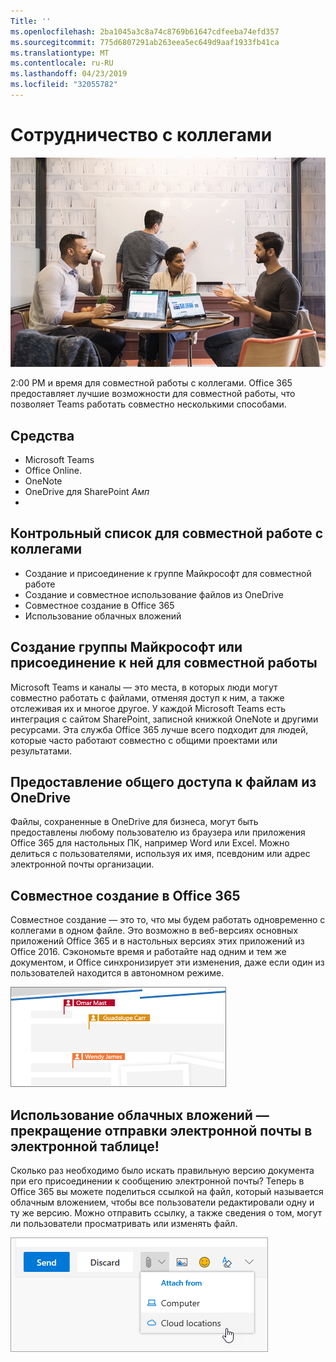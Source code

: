 ```yaml
---
Title: ''
ms.openlocfilehash: 2ba1045a3c8a74c8769b61647cdfeeba74efd357
ms.sourcegitcommit: 775d6807291ab263eea5ec649d9aaf1933fb41ca
ms.translationtype: MT
ms.contentlocale: ru-RU
ms.lasthandoff: 04/23/2019
ms.locfileid: "32055782"
---
```

# <a name="collaborating-with-colleagues"></a>Сотрудничество с коллегами

![Visual](media/ditl_collab.png)

2:00 PM и время для совместной работы с коллегами. Office 365 предоставляет лучшие возможности для совместной работы, что позволяет Teams работать совместно несколькими способами. 

## <a name="tools"></a>Средства
- Microsoft Teams
- Office Online.
- OneNote
- OneDrive для SharePoint _Амп_
- 
## <a name="checklist-for-collaborating-with-colleagues"></a>Контрольный список для совместной работе с коллегами
- Создание и присоединение к группе Майкрософт для совместной работе
- Создание и совместное использование файлов из OneDrive 
- Совместное создание в Office 365 
- Использование облачных вложений

## <a name="create-or-join-a-microsoft-team-for-collaboration"></a>Создание группы Майкрософт или присоединение к ней для совместной работы

Microsoft Teams и каналы — это места, в которых люди могут совместно работать с файлами, отменяя доступ к ним, а также отслеживая их и многое другое. У каждой Microsoft Teams есть интеграция с сайтом SharePoint, записной книжкой OneNote и другими ресурсами. Эта служба Office 365 лучше всего подходит для людей, которые часто работают совместно с общими проектами или результатами. 

## <a name="share-files-from-your-onedrive"></a>Предоставление общего доступа к файлам из OneDrive
Файлы, сохраненные в OneDrive для бизнеса, могут быть предоставлены любому пользователю из браузера или приложения Office 365 для настольных ПК, например Word или Excel. Можно делиться с пользователями, используя их имя, псевдоним или адрес электронной почты организации. 

## <a name="co-create-in-office-365"></a>Совместное создание в Office 365
Совместное создание — это то, что мы будем работать одновременно с коллегами в одном файле. Это возможно в веб-версиях основных приложений Office 365 и в настольных версиях этих приложений из Office 2016.  Сэкономьте время и работайте над одним и тем же документом, и Office синхронизирует эти изменения, даже если один из пользователей находится в автономном режиме. 

![Совместное редактирование в Word](media/ditl_coauth.png)

## <a name="use-cloud-attachments---stop-emailing-that-spreadsheet"></a>Использование облачных вложений — прекращение отправки электронной почты в электронной таблице!
Сколько раз необходимо было искать правильную версию документа при его присоединении к сообщению электронной почты? Теперь в Office 365 вы можете поделиться ссылкой на файл, который называется облачным вложением, чтобы все пользователи редактировали одну и ту же версию.  Можно отправить ссылку, а также сведения о том, могут ли пользователи просматривать или изменять файл. 

![Вложение в облако](media/ditl_cloudattach.png)

